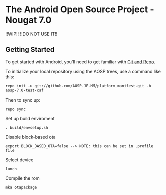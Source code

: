 The Android Open Source Project - Nougat 7.0
===========

!!WIP!! !!DO NOT USE IT!!


Getting Started
---------------

To get started with Android, you'll need to get familiar with [Git and Repo](http://source.android.com/source/using-repo.html).

To initialize your local repository using the AOSP trees, use a command like this:

    repo init -u git://github.com/AOSP-JF-MM/platform_manifest.git -b aosp-7.0-test-caf

Then to sync up:

    repo sync

Set up build enviroment

    . build/envsetup.sh

Disable block-based ota

    export BLOCK_BASED_OTA=false --> NOTE: this can be set in .profile file

Select device

    lunch

Compile the rom

    mka otapackage
